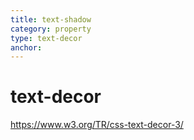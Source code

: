 ```yaml
---
title: text-shadow
category: property
type: text-decor
anchor:
---
```


# text-decor

<https://www.w3.org/TR/css-text-decor-3/>
